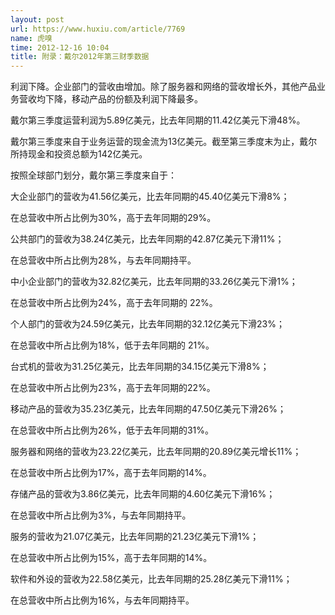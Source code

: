 ```yaml
---
layout: post
url: https://www.huxiu.com/article/7769
name: 虎嗅
time: 2012-12-16 10:04
title: 附录：戴尔2012年第三财季数据
---
```

利润下降。企业部门的营收由增加。除了服务器和网络的营收增长外，其他产品业务营收均下降，移动产品的份额及利润下降最多。

戴尔第三季度运营利润为5.89亿美元，比去年同期的11.42亿美元下滑48%。

戴尔第三季度来自于业务运营的现金流为13亿美元。截至第三季度末为止，戴尔所持现金和投资总额为142亿美元。

按照全球部门划分，戴尔第三季度来自于：

大企业部门的营收为41.56亿美元，比去年同期的45.40亿美元下滑8%；

在总营收中所占比例为30%，高于去年同期的29%。

公共部门的营收为38.24亿美元，比去年同期的42.87亿美元下滑11%；

在总营收中所占比例为28%，与去年同期持平。

中小企业部门的营收为32.82亿美元，比去年同期的33.26亿美元下滑1%；

在总营收中所占比例为24%，高于去年同期的 22%。

个人部门的营收为24.59亿美元，比去年同期的32.12亿美元下滑23%；

在总营收中所占比例为18%，低于去年同期的 21%。

台式机的营收为31.25亿美元，比去年同期的34.15亿美元下滑8%；

在总营收中所占比例为23%，高于去年同期的22%。

移动产品的营收为35.23亿美元，比去年同期的47.50亿美元下滑26%；

在总营收中所占比例为26%，低于去年同期的31%。

服务器和网络的营收为23.22亿美元，比去年同期的20.89亿美元增长11%；

在总营收中所占比例为17%，高于去年同期的14%。

存储产品的营收为3.86亿美元，比去年同期的4.60亿美元下滑16%；

在总营收中所占比例为3%，与去年同期持平。

服务的营收为21.07亿美元，比去年同期的21.23亿美元下滑1%；

在总营收中所占比例为15%，高于去年同期的14%。

软件和外设的营收为22.58亿美元，比去年同期的25.28亿美元下滑11%；

在总营收中所占比例为16%，与去年同期持平。

